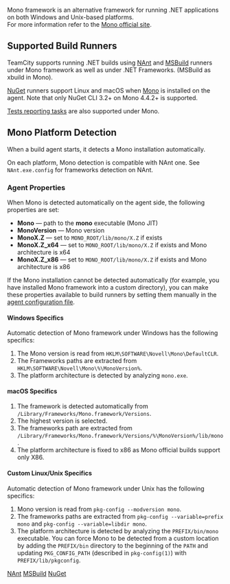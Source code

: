 [//]: # (title: Mono Support)
[//]: # (auxiliary-id: Mono Support)

Mono framework is an alternative framework for running .NET applications on both Windows and Unix-based platforms.   
For more information refer to the [Mono official site](https://www.mono-project.com/).

## Supported Build Runners

TeamCity supports running .NET builds using [NAnt](nant.md) and [MSBuild](msbuild.md) runners under Mono framework as well as under .NET Frameworks. (MSBuild as xbuild in Mono). 

[NuGet](nuget.md) runners support Linux and macOS when [Mono](https://www.mono-project.com/docs/getting-started/install/) is installed on the agent. Note that only NuGet CLI 3.2\+ on Mono 4.4.2\+ is supported. 

[Tests reporting tasks](net-testing-frameworks-support.md) are also supported under Mono.

## Mono Platform Detection

When a build agent starts, it detects a Mono installation automatically.

On each platform, Mono detection is compatible with NAnt one. See `NAnt.exe.config` for frameworks detection on NAnt.

### Agent Properties

When Mono is detected automatically on the agent side, the following properties are set:
* __Mono__ — path to the __mono__ executable (Mono JIT)
* __MonoVersion__ — Mono version
* __MonoX.Z__ — set to `MONO_ROOT/lib/mono/X.Z` if exists
* __MonoX.Z\_x64__ — set to `MONO_ROOT/lib/mono/X.Z` if exists and Mono architecture is x64
* __MonoX.Z\_x86__ — set to `MONO_ROOT/lib/mono/X.Z` if exists and Mono architecture is x86

If the Mono installation cannot be detected automatically (for example, you have installed Mono framework into a custom directory), you can make these properties available to build runners by setting them manually in the [agent configuration file](predefined-build-parameters.md#Predefined+Agent+Build+Parameters).

#### Windows Specifics

Automatic detection of Mono framework under Windows has the following specifics:
1. The Mono version is read from `HKLM\SOFTWARE\Novell\Mono\DefaultCLR`.
2. The Frameworks paths are extracted from `HKLM\SOFTWARE\Novell\Mono\%\MonoVersion%`.
3. The platform architecture is detected by analyzing `mono.exe`.

#### macOS Specifics
1. The framework is detected automatically from `/Library/Frameworks/Mono.framework/Versions`.
2. The highest version is selected.
3. The frameworks path are extracted from `/Library/Frameworks/Mono.framework/Versions/%\MonoVersion%/lib/mono`.
4. The platform architecture is fixed to x86 as Mono official builds support only X86.

#### Custom Linux/Unix Specifics

Automatic detection of Mono framework under Unix has the following specifics:
1. Mono version is read from `pkg-config --modversion mono`.
2. The frameworks paths are extracted from `pkg-config --variable=prefix mono` and `pkg-config --variable=libdir mono`.
3. The platform architecture is detected by analyzing the `PREFIX/bin/mono` executable.
You can force Mono to be detected from a custom location by adding the `PREFIX/bin` directory to the beginning of the `PATH` and updating `PKG_CONFIG_PATH` (described in `pkg-config(1)`) with `PREFIX/lib/pkgconfig`.
 
<seealso>
        <category ref="admin-guide">
            <a href="nant.md">NAnt</a>
            <a href="msbuild.md">MSBuild</a>
            <a href="nuget.md">NuGet</a>
        </category>
</seealso>